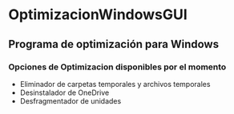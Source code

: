 # OptimizacionWindowsGUI
<h2>Programa de optimización para Windows</h2>

<h3>Opciones de Optimizacion disponibles por el momento</h3>
<ul>
  <li>Eliminador de carpetas temporales y archivos temporales</li>
  <li>Desinstalador de OneDrive</li>
  <li>Desfragmentador de unidades</li>
</ul>
